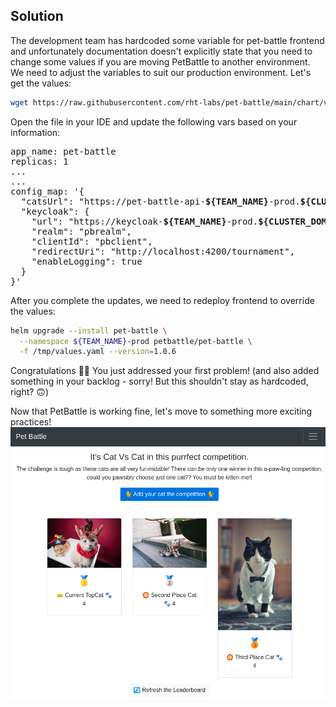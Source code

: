 ## Solution

The development team has hardcoded some variable for pet-battle frontend and unfortunately documentation doesn't explicitly state that you need to change some values if you are moving PetBattle to another environment. We need to adjust the variables to suit our production environment. 
Let's get the values:
```bash
wget https://raw.githubusercontent.com/rht-labs/pet-battle/main/chart/values.yaml
```

Open the file in your IDE and update the following vars based on your information:

<pre>
app_name: pet-battle
replicas: 1
...
...
config_map: '{
  "catsUrl": "https://pet-battle-api-<strong>${TEAM_NAME}</strong>-prod.<strong>${CLUSTER_DOMAIN}</strong>",
  "keycloak": {
    "url": "https://keycloak-<strong>${TEAM_NAME}</strong>-prod.<strong>${CLUSTER_DOMAIN}</strong>/auth/",
    "realm": "pbrealm",
    "clientId": "pbclient",
    "redirectUri": "http://localhost:4200/tournament",
    "enableLogging": true
  }
}'
</pre>

After you complete the updates, we need to redeploy frontend to override the values:
```bash
helm upgrade --install pet-battle \
  --namespace ${TEAM_NAME}-prod petbattle/pet-battle \
  -f /tmp/values.yaml --version=1.0.6
```

Congratulations 🥳🥳 You just addressed your first problem! (and also added something in your backlog - sorry! But this shouldn't stay as hardcoded, right? 🙃)

Now that PetBattle is working fine, let's move to something more exciting practices!
![pet-battle-ui](images/pet-battle-ui.png)